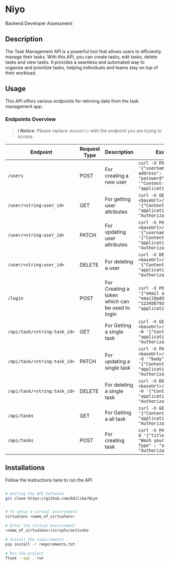 # Niyo
Backend Developer Assessment

## Description 

The Task Management API is a powerful tool that allows users to efficiently manage their tasks. With this API, you can create tasks, edit tasks, delete tasks and view tasks. It provides a seamless and automated way to organize and prioritize tasks, helping individuals and teams stay on top of their workload.

## Usage

This API offers various endpoints for retriving data from the task management app.

### Endpoints Overview

> **:information_source: Notice:** Please replace `<baseUrl>` with the endpoint you are trying to access

| Endpoint      | Request Type  | Description       | Example Usage (bash)   |
| ------------- | ------------- | ----------------- | ---------------------- |
| `/users`  | POST  | For creating a new user   | `curl -X POST <baseUrl>/login -d '{"username": "username", "email address": "email@address.com", "password": "1234567932"} -H '"Content-Type" : "application/json"'`  |
| `/user/<string:user_id>`  | GET  | For getting user attributes   | `curl -X GET <baseUrl>/user/<string:user_id>  -H '{"Content-Type" : "application/json", "Authorization": "<Token>}'`  |
| `/user/<string:user_id>`  | PATCH  | For updating user attributes   | `curl -X PATCH <baseUrl>/user/<string:user_id>  -d '{"username": "Mary"}' -H '{"Content-Type" : "application/json", "Authorization": "<Token>}'`  |
| `/user/<string:user_id>`  | DELETE  | For deleting a user   | `curl -X DELETE <baseUrl>/user/<string:user_id>  -H '{"Content-Type" : "application/json", "Authorization": "<Token>}'`  |
| `/login`      | POST          | For Creating a token which can be used to login |  `curl -X POST <baseUrl>/login -d '{"email address": "email@address.com", "password": "1234567932"} -H '"Content-Type" : "application/json"'` |
| `/api/task/<string:task_id>`   | GET   | For Getting a single task    | `curl -X GET <baseUrl>/api/task/<string:task_id> -H '{"Content-Type" : "application/json", "Authorization": "<Token>}'`  |
| `/api/task/<string:task_id>`   | PATCH   | For updating a single task    | `curl -X PATCH <baseUrl>/api/task/<string:task_id> -d '"body": "Wash your cloths"' -H '{"Content-Type" : "application/json", "Authorization": "<Token>}'`  |
| `/api/task/<string:task_id>`   | DELETE   | For deleting a single task   | `curl -X DELETE <baseUrl>/api/task/<string:task_id>  -H '{"Content-Type" : "application/json", "Authorization": "<Token>}'`  |
| `/api/tasks`   | GET   | For Getting a all task    | `curl -X GET <baseUrl>/api/tasks -H '{"Content-Type" : "application/json", "Authorization": "<Token>}'`  |
| `/api/tasks`   | POST   | For creating task    | `curl -X PATCH <baseUrl>/api/tasks -d '{"title": "Task 1", "body": "Wash your cloths"}' -H '{"Content-Type" : "application/json", "Authorization": "<Token>}'`  |

## Installations

Follow the instructions here to run the API
```bash

# Getting the API Software
git clone https://github.com/Ddilibe/Niyo


# To setup a virtual environment
virtualenv <name_of_virtualenv>

# Enter the virtual environment
<name_of_virtualenv>/scripts/activate

# Install the requirements
pip install -r requirements.txt

# Run the project
flask --app . run
```
